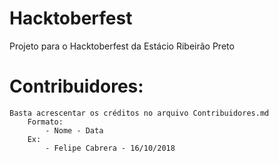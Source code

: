 # Hacktoberfest
Projeto para o Hacktoberfest da Estácio Ribeirão Preto

# Contribuidores:
	Basta acrescentar os créditos no arquivo Contribuidores.md  
		Formato:   
			- Nome - Data    
		Ex:    
			- Felipe Cabrera - 16/10/2018  
